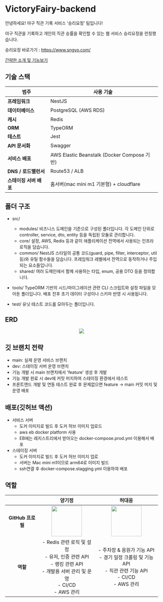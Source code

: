 # VictoryFairy-backend

안녕하세요! 야구 직관 기록 서비스 ‘승리요정’ 팀입니다!

야구 직관을 기록하고 개인의 직관 승률을 확인할 수 있는 웹 서비스 승리요정을 런칭했습니다.

승리요정 바로가기 : https://www.sngyo.com/

[간략한 소개 및 기능보기](https://github.com/VictoryFairy/VictoryFairy-frontEnd/blob/main/README.md)

## 기술 스택

| 범주                   | 사용 기술                                   |
| ---------------------- | ------------------------------------------- |
| **프레임워크**         | NestJS                                      |
| **데이터베이스**       | PostgreSQL (AWS RDS)                        |
| **캐시**               | Redis                                       |
| **ORM**                | TypeORM                                     |
| **테스트**             | Jest                                        |
| **API 문서화**         | Swagger                                     |
| **서비스 배포**        | AWS Elastic Beanstalk (Docker Compose 기반) |
| **DNS / 로드밸런서**   | Route53 / ALB                               |
| **스테이징 서버 배포** | 홈서버(mac mini m1 기본형) + cloudflare     |

## 폴더 구조

- src/

  - modules/
    비즈니스 도메인을 기준으로 구성된 폴더입니다.
    각 도메인 단위로 controller, service, dto, entity 등을 독립된 모듈로 관리합니다.
  - core/
    설정, AWS, Redis 등과 같이 애플리케이션 전역에서 사용되는 인프라 로직을 담습니다.
  - common/
    NestJS 스타일의 공통 코드(guard, pipe, filter, interceptor, util 등)와 유틸 함수들을 담습니다.
    프레임워크 레벨에서 전역으로 동작하거나 주입되는 요소들입니다.
  - shared/
    여러 도메인에서 함께 사용하는 타입, enum, 공용 DTO 등을 정의합니다.

- tools/
  TypeORM 기반의 시드/마이그레이션 관련 CLI 스크립트와 설정 파일을 모아둔 폴더입니다.
  배포 전후 초기 데이터 구성이나 스키마 반영 시 사용됩니다.
- test/
  유닛 테스트 코드를 모아두는 폴더입니다.

## ERD

<p align='center'>
    <img src="https://github.com/user-attachments/assets/5660ba7d-262a-4c4f-84cf-dde915f6eb7e">
</p>

## 깃 브랜치 전략

- main: 실제 운영 서비스 브랜치
- dev: 스테이징 서버 운영 브랜치
- 기능 개발 시 main 브랜치에서 'feature' 생성 후 개발
- 기능 개발 완료 시 dev에 커밋 머지하여 스테이징 환경에서 테스트
- 프론트엔드 개발 및 연동 테스트 완료 후 문제없으면 feature -> main 커밋 머지 및 운영 배포

## 배포(깃허브 액션)

- 서비스 서버
  - 도커 이미지로 빌드 후 도커 허브 이미지 업로드
  - aws eb docker platform 사용
  - EB에는 레지스트리에서 받아오는 docker-compose.prod.yml 이용해서 배포
- 스테이징 서버
  - 도커 이미지로 빌드 후 도커 허브 이미지 업로
  - 서버는 Mac mini m1이므로 arm64로 이미지 빌드
  - ssh연결 후 docker-compose.stagging.yml 이용하여 배포

## 역할

|                   |                                                                   양기정                                                                    |                                                          허대웅                                                           |
| :---------------: | :-----------------------------------------------------------------------------------------------------------------------------------------: | :-----------------------------------------------------------------------------------------------------------------------: |
| **GitHub 프로필** |                            <img src="https://avatars.githubusercontent.com/EvansKJ57" width="100" height="100">                             |                  <img src="https://avatars.githubusercontent.com/gjeodnd12165" width="100" height="100">                  |
|     **역할**      | - Redis 관련 로직 및 설정 <br/> - 유저, 인증 관련 API <br/> - 랭킹 관련 API <br/> - 개발용 서버 관리 및 운영 <br/> - CI/CD <br/> - AWS 관리 | - 주차장 & 응원가 기능 API <br/> - 경기 일정 크롤링 및 기능 API </br> - 직관 관련 기능 API <br/> - CI/CD <br/> - AWS 관리 |
